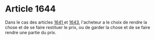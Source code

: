 # Article 1644

<p>Dans le cas des articles <a href='/code-civil/livre-iii-des-differentes-manieres-dont-on-acquiert-la-propriete/titre-vi-de-la-vente/chapitre-iv-des-obligations-du-vendeur/section-3-de-la-garantie/paragraphe-2-de-la-garantie-des-defauts-de-la-chose-vendue/1641.md'>1641 </a>et <a href='/code-civil/livre-iii-des-differentes-manieres-dont-on-acquiert-la-propriete/titre-vi-de-la-vente/chapitre-iv-des-obligations-du-vendeur/section-3-de-la-garantie/paragraphe-2-de-la-garantie-des-defauts-de-la-chose-vendue/1643.md'>1643</a>, l'acheteur a le choix de rendre la chose et de se faire restituer le prix, ou de garder la chose et de se faire rendre une partie du prix.</p>